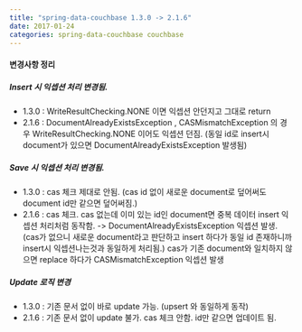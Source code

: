 ```yaml
---
title: "spring-data-couchbase 1.3.0 -> 2.1.6"
date: 2017-01-24
categories: spring-data-couchbase couchbase
---
```


#### 변경사항 정리

##### Insert 시 익셉션 처리 변경됨.
- 1.3.0 : WriteResultChecking.NONE 이면 익셉션 안던지고 그대로 return
- 2.1.6 : DocumentAlreadyExistsException , CASMismatchException 의 경우 WriteResultChecking.NONE 이어도 익셉션 던짐. (동일 id로 insert시 document가 있으면 DocumentAlreadyExistsException 발생됨)

##### Save 시 익셉션 처리 변경됨.
- 1.3.0 : cas 체크 제대로 안됨. (cas id 없이 새로운 document로 덮어써도 document id만 같으면 덮어써짐.)
- 2.1.6 : cas 체크. cas 없는데 이미 있는 id인 document면 중복 데이터 insert 익셉션 처리처럼 동작함. -> DocumentAlreadyExistsException 익셉션 발생. (cas가 없으니 새로운 document라고 판단하고  insert 하다가 동일 id 존재하니까 insert시 익셉션나는것과 동일하게 처리됨.)
cas가 기존 document와 일치하지 않으면 replace 하다가 CASMismatchException 익셉션 발생

##### Update 로직 변경
- 1.3.0 : 기존 문서 없이 바로 update 가능. (upsert 와 동일하게 동작)
- 2.1.6 : 기존 문서 없이 update 불가. cas 체크 안함. id만 같으면 업데이트 됨.
